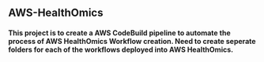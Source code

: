 ## AWS-HealthOmics

#### This project is to create a AWS CodeBuild pipeline to automate the process of AWS HealthOmics Workflow creation. Need to create seperate folders for each of the workflows deployed into AWS HealthOmics.

